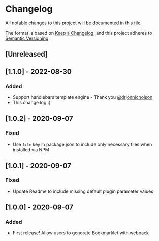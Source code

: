 # Changelog
All notable changes to this project will be documented in this file.

The format is based on [Keep a Changelog](https://keepachangelog.com/en/1.0.0/),
and this project adheres to [Semantic Versioning](https://semver.org/spec/v2.0.0.html).

## [Unreleased]

## [1.1.0] - 2022-08-30
### Added
- Support handlebars template engine - Thank you [@drjonnicholson](https://github.com/drjonnicholson).
- This change log :)

## [1.0.2] - 2020-09-07
### Fixed
- Use `file` key in package.json to include only necessary files when installed via NPM

## [1.0.1] - 2020-09-07
### Fixed
- Update Readme to include missing default plugin parameter values

## [1.0.0] - 2020-09-07
### Added
- First release! Allow users to generate Bookmarklet with webpack